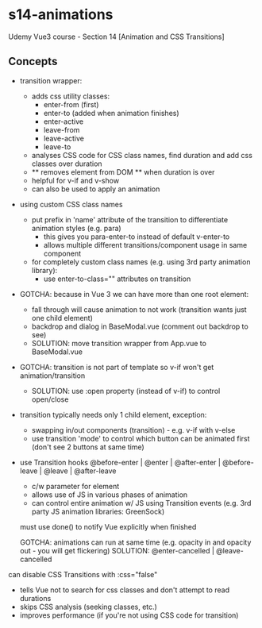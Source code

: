 # s14-animations

Udemy Vue3 course - Section 14 [Animation and CSS Transitions]

## Concepts

- transition wrapper:
  - adds css utility classes:
    - enter-from (first)
    - enter-to (added when animation finishes)
    - enter-active
    - leave-from
    - leave-active
    - leave-to
  - analyses CSS code for CSS class names, find duration and add css classes over duration
  - ** removes element from DOM ** when duration is over
  - helpful for v-if and v-show
  - can also be used to apply an animation

- using custom CSS class names
  - put prefix in 'name' attribute of the transition to differentiate animation styles (e.g. para)
    - this gives you para-enter-to instead of default v-enter-to
    - allows multiple different transitions/component usage in same component
  - for completely custom class names (e.g. using 3rd party animation library):
    - use enter-to-class="" attributes on transition

- GOTCHA: because in Vue 3 we can have more than one root element:
    - fall through will cause animation to not work (transition wants just one child element)
    - backdrop and dialog in BaseModal.vue (comment out backdrop to see)
    - SOLUTION: move transition wrapper from App.vue to BaseModal.vue

- GOTCHA: transition is not part of template so v-if won't get animation/transition
  - SOLUTION: use :open property (instead of v-if) to control open/close

- transition typically needs only 1 child element, exception:
  - swapping in/out components (transition) - e.g. v-if with v-else
  - use transition 'mode' to control which button can be animated first (don't see 2 buttons at same time)

- use Transition hooks @before-enter | @enter | @after-enter | @before-leave | @leave | @after-leave
  - c/w parameter for element
  - allows use of JS in various phases of animation
  - can control entire animation w/ JS using Transition events (e.g. 3rd party JS animation libraries: GreenSock)

  must use done() to notify Vue explicitly when finished

  GOTCHA: animations can run at same time (e.g. opacity in and opacity out - you will get flickering)
  SOLUTION: @enter-cancelled | @leave-cancelled

can disable CSS Transitions with :css="false"
- tells Vue not to search for css classes and don't attempt to read durations
- skips CSS analysis (seeking classes, etc.)
- improves performance (if you're not using CSS code for transition)